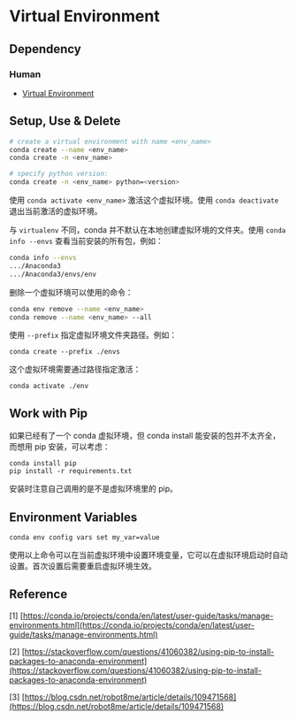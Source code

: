 # Virtual Environment

## Dependency

### Human

* [Virtual Environment](../python-tools/virtual-environment.md)

## Setup, Use & Delete

```bash
# create a virtual environment with name <env_name>
conda create --name <env_name>
conda create -n <env_name>

# specify python version:
conda create -n <env_name> python=<version>
```

使用 `conda activate <env_name>` 激活这个虚拟环境。使用 `conda deactivate` 退出当前激活的虚拟环境。

与 `virtualenv` 不同，conda 并不默认在本地创建虚拟环境的文件夹。使用 `conda info --envs` 查看当前安装的所有包，例如：

```bash
conda info --envs
.../Anaconda3
.../Anaconda3/envs/env
```

删除一个虚拟环境可以使用的命令：

```bash
conda env remove --name <env_name>
conda remove --name <env_name> --all
```

使用 `--prefix` 指定虚拟环境文件夹路径。例如：

```text
conda create --prefix ./envs
```

这个虚拟环境需要通过路径指定激活：

```text
conda activate ./env
```

## Work with Pip

如果已经有了一个 conda 虚拟环境，但 conda install 能安装的包并不太齐全，而想用 pip 安装，可以考虑：

```text
conda install pip
pip install -r requirements.txt
```

安装时注意自己调用的是不是虚拟环境里的 pip。

## Environment Variables

```text
conda env config vars set my_var=value
```

使用以上命令可以在当前虚拟环境中设置环境变量，它可以在虚拟环境启动时自动设置。首次设置后需要重启虚拟环境生效。

## Reference

\[1\] [https://conda.io/projects/conda/en/latest/user-guide/tasks/manage-environments.html](https://conda.io/projects/conda/en/latest/user-guide/tasks/manage-environments.html)

\[2\] [https://stackoverflow.com/questions/41060382/using-pip-to-install-packages-to-anaconda-environment](https://stackoverflow.com/questions/41060382/using-pip-to-install-packages-to-anaconda-environment)

\[3\] [https://blog.csdn.net/robot8me/article/details/109471568](https://blog.csdn.net/robot8me/article/details/109471568)

